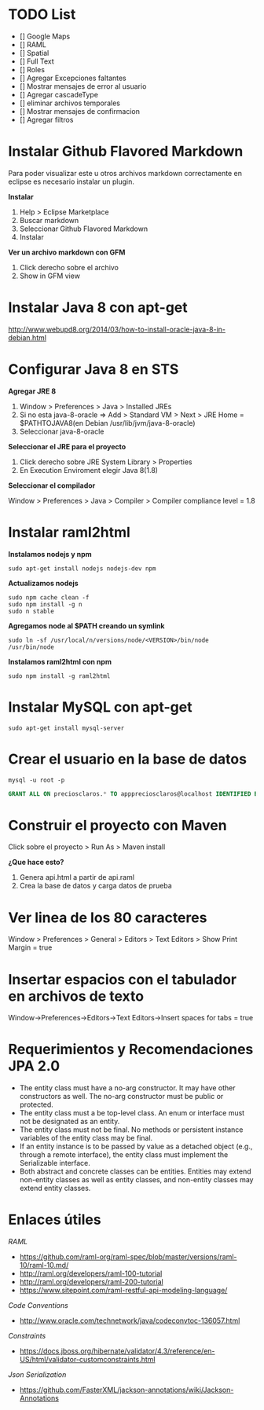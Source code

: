 TODO List
=========

- [] Google Maps
- [] RAML
- [] Spatial
- [] Full Text
- [] Roles
- [] Agregar Excepciones faltantes
- [] Mostrar mensajes de error al usuario
- [] Agregar cascadeType
- [] eliminar archivos temporales
- [] Mostrar mensajes de confirmacion
- [] Agregar filtros



Instalar Github Flavored Markdown
=================================

Para poder visualizar este u otros archivos markdown correctamente en eclipse
es necesario instalar un plugin.

**Instalar**

1. Help > Eclipse Marketplace
2. Buscar markdown
3. Seleccionar Github Flavored Markdown
4. Instalar

**Ver un archivo markdown con GFM**

1. Click derecho sobre el archivo
2. Show in GFM view


Instalar Java 8 con apt-get
===========================

http://www.webupd8.org/2014/03/how-to-install-oracle-java-8-in-debian.html

Configurar Java 8 en STS
========================

**Agregar JRE 8**

1. Window > Preferences > Java > Installed JREs
2. Si no esta java-8-oracle => Add > Standard VM > Next > JRE Home = $PATHTOJAVA8(en Debian /usr/lib/jvm/java-8-oracle)
3. Seleccionar java-8-oracle

**Seleccionar el JRE para el proyecto**

1. Click derecho sobre JRE System Library > Properties
2. En Execution Enviroment elegir Java 8(1.8)

**Seleccionar el compilador**

Window > Preferences > Java > Compiler > Compiler compliance level = 1.8

Instalar raml2html
==================

**Instalamos nodejs y npm**
```
sudo apt-get install nodejs nodejs-dev npm
```

**Actualizamos nodejs**
```
sudo npm cache clean -f
sudo npm install -g n
sudo n stable
```
**Agregamos node al $PATH creando un symlink**
```
sudo ln -sf /usr/local/n/versions/node/<VERSION>/bin/node  /usr/bin/node
```

**Instalamos raml2html con npm**
```
sudo npm install -g raml2html
```

Instalar MySQL con apt-get
==========================

```
sudo apt-get install mysql-server
```

Crear el usuario en la base de datos
====================================

```
mysql -u root -p
```
```sql
GRANT ALL ON preciosclaros.* TO apppreciosclaros@localhost IDENTIFIED BY 'tjZDOJcRNYkKHPGRxtxC';
```

Construir el proyecto con Maven
===============================

Click sobre el proyecto > Run As > Maven install

**¿Que hace esto?**

1. Genera api.html a partir de api.raml
2. Crea la base de datos y carga datos de prueba



Ver linea de los 80 caracteres
==============================

Window > Preferences > General > Editors > Text Editors > Show Print Margin = true

Insertar espacios con el tabulador en archivos de texto
=======================================================

Window->Preferences->Editors->Text Editors->Insert spaces for tabs = true

Requerimientos y Recomendaciones JPA 2.0
========================================
- The entity class must have a no-arg constructor. It may have other constructors as well. The no-arg constructor must be public or protected.
- The entity class must a be top-level class. An enum or interface must not be designated as an entity.
- The entity class must not be final. No methods or persistent instance variables of the entity class may be final.
- If an entity instance is to be passed by value as a detached object (e.g., through a remote interface), the entity class must implement the Serializable interface.
- Both abstract and concrete classes can be entities. Entities may extend non-entity classes as well as entity classes, and non-entity classes may extend entity classes.


Enlaces útiles
================

*RAML*
- https://github.com/raml-org/raml-spec/blob/master/versions/raml-10/raml-10.md/
- http://raml.org/developers/raml-100-tutorial
- http://raml.org/developers/raml-200-tutorial
- https://www.sitepoint.com/raml-restful-api-modeling-language/


*Code Conventions*
- http://www.oracle.com/technetwork/java/codeconvtoc-136057.html

*Constraints*
- https://docs.jboss.org/hibernate/validator/4.3/reference/en-US/html/validator-customconstraints.html

*Json Serialization*
- https://github.com/FasterXML/jackson-annotations/wiki/Jackson-Annotations